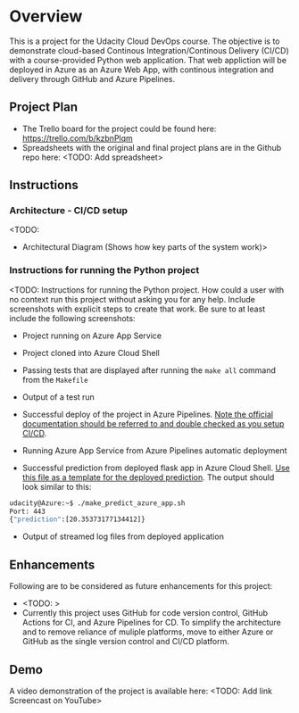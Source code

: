 # Overview

This is a project for the Udacity Cloud DevOps course. The objective is to demonstrate cloud-based Continous Integration/Continous Delivery (CI/CD) with a course-provided Python web application. That web appliction will be deployed in Azure as an Azure Web App, with continous integration and delivery through GitHub and Azure Pipelines. 

## Project Plan

* The Trello board for the project could be found here: https://trello.com/b/kzbnPlqm 
* Spreadsheets with the original and final project plans are in the Github repo here: <TODO: Add spreadsheet>

## Instructions

### Architecture - CI/CD setup


<TODO:
* Architectural Diagram (Shows how key parts of the system work)>

### Instructions for running the Python project

<TODO:  Instructions for running the Python project.  How could a user with no context run this project without asking you for any help.  Include screenshots with explicit steps to create that work. Be sure to at least include the following screenshots:

* Project running on Azure App Service

* Project cloned into Azure Cloud Shell

* Passing tests that are displayed after running the `make all` command from the `Makefile`

* Output of a test run

* Successful deploy of the project in Azure Pipelines.  [Note the official documentation should be referred to and double checked as you setup CI/CD](https://docs.microsoft.com/en-us/azure/devops/pipelines/ecosystems/python-webapp?view=azure-devops).

* Running Azure App Service from Azure Pipelines automatic deployment

* Successful prediction from deployed flask app in Azure Cloud Shell.  [Use this file as a template for the deployed prediction](https://github.com/udacity/nd082-Azure-Cloud-DevOps-Starter-Code/blob/master/C2-AgileDevelopmentwithAzure/project/starter_files/flask-sklearn/make_predict_azure_app.sh).
The output should look similar to this:

```bash
udacity@Azure:~$ ./make_predict_azure_app.sh
Port: 443
{"prediction":[20.35373177134412]}
```

* Output of streamed log files from deployed application

> 

## Enhancements

Following are to be considered as future enhancements for this project:

* <TODO: >
* Currently this project uses GitHub for code version control, GitHub Actions for CI, and Azure Pipelines for CD. To simplify the architecture and to remove reliance of muliple platforms, move to either Azure or GitHub as the single version control and CI/CD platform.

## Demo 

A video demonstration of the project is available here: <TODO: Add link Screencast on YouTube>
